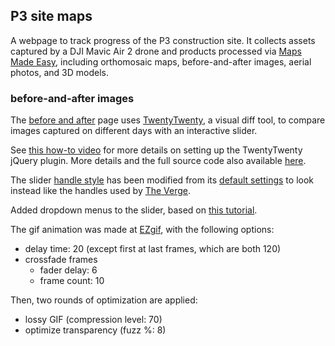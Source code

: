 ## P3 site maps

A webpage to track progress of the P3 construction site. It collects assets captured by a DJI Mavic Air 2 drone and products processed via [Maps Made Easy](https://www.mapsmadeeasy.com), including orthomosaic maps, before-and-after images, aerial photos, and 3D models.

### before-and-after images

The [before and after](https://perryrothjohnson.github.io/p3-site-maps/slider.html) page uses [TwentyTwenty](https://zurb.com/playground/twentytwenty), a visual diff tool, to compare images captured on different days with an interactive slider.  

See [this how-to video](https://youtu.be/4Z3NWAyFtS0) for more details on setting up the TwentyTwenty jQuery plugin. More details and the full source code also available [here](https://github.com/zurb/twentytwenty).  

The slider [handle style](https://github.com/zurb/twentytwenty/blob/a7b4057817bb098f554c5626a19c3d5ae14b280b/css/twentytwenty.css) has been modified from its [default settings](https://zurb.com/playground/twentytwenty) to look instead like the handles used by [The Verge](https://www.theverge.com/2021/6/22/22545107/satellite-images-california-drought-water-esa).  

Added dropdown menus to the slider, based on [this tutorial](https://tutorialdeep.com/knowhow/show-hide-div-dropdown-selected/).

The gif animation was made at [EZgif](https://ezgif.com/maker/), with the following options:  
- delay time: 20 (except first at last frames, which are both 120)
- crossfade frames
  - fader delay: 6
  - frame count: 10

Then, two rounds of optimization are applied:  
- lossy GIF (compression level: 70)
- optimize transparency (fuzz %: 8)

